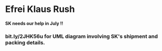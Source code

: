 # Efrei Klaus Rush

#### SK needs our help in July !!

### bit.ly/2JHK56u for UML diagram involving SK's shipment and packing details.
